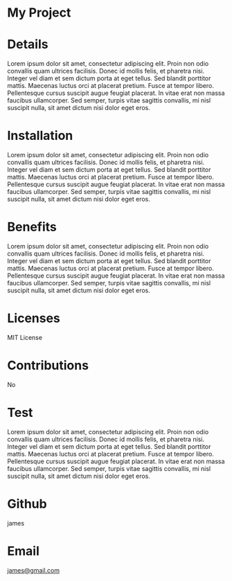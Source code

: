 # My Project

# Details
Lorem ipsum dolor sit amet, consectetur adipiscing elit. Proin non odio convallis quam ultrices facilisis. Donec id mollis felis, et pharetra nisi. Integer vel diam et sem dictum porta at eget tellus. Sed blandit porttitor mattis. Maecenas luctus orci at placerat pretium. Fusce at tempor libero. Pellentesque cursus suscipit augue feugiat placerat. In vitae erat non massa faucibus ullamcorper. Sed semper, turpis vitae sagittis convallis, mi nisl suscipit nulla, sit amet dictum nisi dolor eget eros.

# Installation
Lorem ipsum dolor sit amet, consectetur adipiscing elit. Proin non odio convallis quam ultrices facilisis. Donec id mollis felis, et pharetra nisi. Integer vel diam et sem dictum porta at eget tellus. Sed blandit porttitor mattis. Maecenas luctus orci at placerat pretium. Fusce at tempor libero. Pellentesque cursus suscipit augue feugiat placerat. In vitae erat non massa faucibus ullamcorper. Sed semper, turpis vitae sagittis convallis, mi nisl suscipit nulla, sit amet dictum nisi dolor eget eros.

# Benefits
Lorem ipsum dolor sit amet, consectetur adipiscing elit. Proin non odio convallis quam ultrices facilisis. Donec id mollis felis, et pharetra nisi. Integer vel diam et sem dictum porta at eget tellus. Sed blandit porttitor mattis. Maecenas luctus orci at placerat pretium. Fusce at tempor libero. Pellentesque cursus suscipit augue feugiat placerat. In vitae erat non massa faucibus ullamcorper. Sed semper, turpis vitae sagittis convallis, mi nisl suscipit nulla, sit amet dictum nisi dolor eget eros.

# Licenses
MIT License

# Contributions
No

# Test
Lorem ipsum dolor sit amet, consectetur adipiscing elit. Proin non odio convallis quam ultrices facilisis. Donec id mollis felis, et pharetra nisi. Integer vel diam et sem dictum porta at eget tellus. Sed blandit porttitor mattis. Maecenas luctus orci at placerat pretium. Fusce at tempor libero. Pellentesque cursus suscipit augue feugiat placerat. In vitae erat non massa faucibus ullamcorper. Sed semper, turpis vitae sagittis convallis, mi nisl suscipit nulla, sit amet dictum nisi dolor eget eros.

# Github
james

# Email
james@gmail.com
  